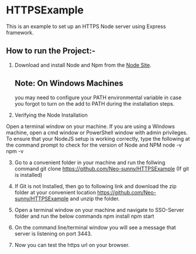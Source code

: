 # HTTPSExample
This is an example to set up an HTTPS Node server using Express framework.

## How to run the Project:-

1. Download and install Node and Npm from the [Node Site](https://nodejs.org/en/download/).

   ## Note: On Windows Machines
   you may need to configure your PATH environmental variable in case you forgot to turn on the add to PATH during the        installation steps.

2. Verifying the Node Installation

Open a terminal window on your machine. If you are using a Windows machine, open a cmd window or PowerShell window with admin privileges.
To ensure that your NodeJS setup is working correctly, type the following at the command prompt to check for the version of Node and NPM
node -v
npm -v

3. Go to a convenient folder in your machine and run the follwing command
   git clone  https://github.com/Neo-sunny/HTTPSExample  (If git is installed)

4.  If Git is not Installed, then go to following link and download the zip folder at your convenient          location   https://github.com/Neo-sunny/HTTPSExample and unzip the folder.

5. Open a terminal window on your machine and navigate to SSO-Server  folder and run the below commands
    npm install
    npm start
6. On the command line/terminal window you will see a message that server is listening on port  3443.
7. Now you can test the https url on your browser.
     


